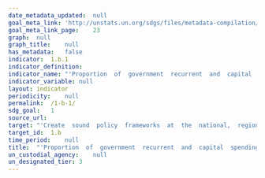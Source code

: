 ```yaml
---	
date_metadata_updated:	null
goal_meta_link:	'http://unstats.un.org/sdgs/files/metadata-compilation/Metadata-Goal-1.pdf'
goal_meta_link_page:	23
graph:	null
graph_title:	null
has_metadata:	false
indicator:	1.b.1
indicator_definition:	
indicator_name:	"'Proportion  of  government  recurrent  and  capital  spending  to  sectors  that  disproportionately  benefit  women,  the  poor  and  vulnerable  groups'"
indicator_variable:	null
layout:	indicator
periodicity:	null
permalink:	/1-b-1/
sdg_goal:	1
source_url:	
target:	"'Create  sound  policy  frameworks  at  the  national,  regional  and  international  levels,  based  on  pro-poor  and  gender  sensitive  development  strategies,  to  support  accelerated  investment  in  poverty  eradication  actions.'"
target_id:	1.b
time_period:	null
title:	"'Proportion  of  government  recurrent  and  capital  spending  to  sectors  that  disproportionately  benefit  women,  the  poor  and  vulnerable  groups'"
un_custodial_agency:	null
un_designated_tier:	3
---	
```

